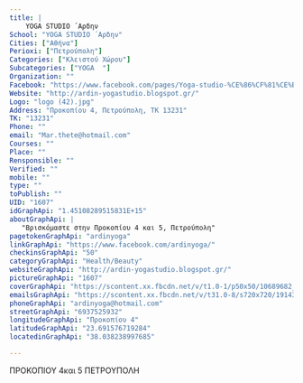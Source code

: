 ```yaml
---
title: |
    YOGA STUDIO ´Αρδην
School: "YOGA STUDIO ´Αρδην"
Cities: ["Αθήνα"]
Perioxi: ["Πετρούπολη"]
Categories: ["Κλειστού Χώρου"]
Subcategories: ["YOGA  "]
Organization: ""
Facebook: "https://www.facebook.com/pages/Yoga-studio-%CE%86%CF%81%CE%B4%CE%B7%CE%BD/1451082895158311?sk=timeline"
Website: "http://ardin-yogastudio.blogspot.gr/"
Logo: "logo (42).jpg"
Address: "Προκοπίου 4, Πετρούπολη, TK 13231"
TK: "13231"
Phone: ""
email: "Mar.thete@hotmail.com"
Courses: ""
Place: ""
Rensponsible: ""
Verified: ""
mobile: ""
type: ""
toPublish: ""
UID: "1607"
idGraphApi: "1.45108289515831E+15"
aboutGraphApi: | 
   "Βρισκόμαστε στην Προκοπίου 4 και 5, Πετρούπολη"
pagetokenGraphApi: "ardinyoga"
linkGraphApi: "https://www.facebook.com/ardinyoga/"
checkinsGraphApi: "50"
categoryGraphApi: "Health/Beauty"
websiteGraphApi: "http://ardin-yogastudio.blogspot.gr/"
pictureGraphApi: "1607"
coverGraphApi: "https://scontent.xx.fbcdn.net/v/t1.0-1/p50x50/10689682_1504255133174420_7603900394450706974_n.jpg?oh=a89d78934c3162ce19ddf374abe992f5&amp;oe=5B03062A"
emailsGraphApi: "https://scontent.xx.fbcdn.net/v/t31.0-8/s720x720/19143265_1902356776697585_5835149155612186660_o.jpg?oh=74dedd0a1d2668d8bc1160c0596dccf5&amp;oe=5B413339"
phoneGraphApi: "ardinyoga@hotmail.com"
streetGraphApi: "6937525932"
longitudeGraphApi: "Προκοπίου 4"
latitudeGraphApi: "23.691576719284"
locatedinGraphApi: "38.038238997685"

---
```


ΠΡΟΚΟΠΙΟΥ 4και 5 ΠΕΤΡΟΥΠΟΛΗ

